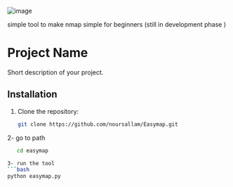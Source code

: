 ![image](https://github.com/noursallam/Easymap/assets/122881707/7a1fe892-6a3a-48ee-9778-ffab28a4f8bd)

simple tool to make nmap simple for beginners (still in development phase )

# Project Name

Short description of your project.

## Installation

1. Clone the repository:
   ```bash
   git clone https://github.com/noursallam/Easymap.git

 2- go to path 
 ```bash
    cd easymap

3- run the tool
```bash
python easymap.py   

